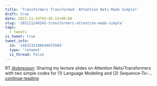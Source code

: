 ```yaml
---
title: 'Transformers Transformed: Attention Nets Made Simple!'
draft: true
date: 2021-11-24T03:45:13+00:00
slug: '202111240345-transformers-attention-made-simple'
tags:
  - tweets
is_tweet: true
tweet_info:
  id: '1463232188644675584'
  type: 'retweet'
  is_thread: False
---
```




RT [@xbresson](https://x.com/xbresson): Sharing my lecture slides on Attention Nets/Transformers with two simple codes for (1) Language Modeling and (2) Sequence-To-… [continue reading](https://x.com/sytelus/status/1463232188644675584)
